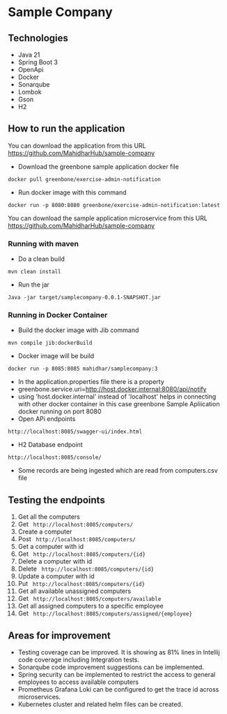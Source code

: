 # Sample Company

## Technologies 

* Java 21
* Spring Boot 3
* OpenApi
* Docker
* Sonarqube
* Lombok
* Gson
* H2

## How to run the application
You can download the application from this URL
https://github.com/MahidharHub/sample-company
* Download the greenbone sample application docker file
````
docker pull greenbone/exercise-admin-notification
````

* Run docker image with this command
````
docker run -p 8080:8080 greenbone/exercise-admin-notification:latest
````
You can download the sample application microservice from this URL
https://github.com/MahidharHub/sample-company

### Running with maven
* Do a clean build
````
mvn clean install
````
* Run the jar
````
Java -jar target/samplecompany-0.0.1-SNAPSHOT.jar
````

### Running in Docker Container
* Build the docker image with Jib command
````
mvn compile jib:dockerBuild
````
* Docker image will be build
  
````
docker run -p 8085:8085 mahidhar/samplecompany:3
````
* In the application.properties file there is a property
* greenbone.service.uri=http://host.docker.internal:8080/api/notify
* using 'host.docker.internal' instead of 'localhost' helps in connecting with other docker container in this case greenbone Sample Apliication docker running on port 8080
* Open APi endpoints
````
http://localhost:8085/swagger-ui/index.html
````

* H2 Database endpoint
````
http://localhost:8085/console/
````
* Some records are being ingested which are read from computers.csv file
## Testing the endpoints
1. Get all the computers 
2. Get  ````  http://localhost:8085/computers/ ````
3. Create a computer
4. Post  ````  http://localhost:8085/computers/ ````
5. Get a computer with id
6. Get  ````  http://localhost:8085/computers/{id} ````
7. Delete a computer with id
8. Delete ````  http://localhost:8085/computers/{id} ````
9. Update a computer with id
10. Put ````  http://localhost:8085/computers/{id} ````
11. Get all available unassigned computers 
12. Get ````  http://localhost:8085/computers/available ````
13. Get all assigned computers to a specific employee
14. Get ````  http://localhost:8085/computers/assigned/{employee}  ````


## Areas for improvement
* Testing coverage can be improved. It is showing as 81%  lines in Intellij code coverage including Integration tests.
* Sonarqube code improvement suggestions can be implemented.
* Spring security can be implemented to restrict the access to general employees to access available computers
* Prometheus Grafana Loki can be configured to get the trace id across microservices.
* Kubernetes cluster and related helm files can be created.


